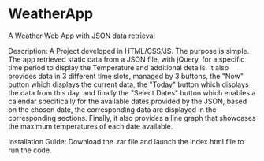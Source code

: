# WeatherApp
A Weather Web App with JSON data retrieval

Description: 
A Project developed in HTML/CSS/JS.
The purpose is simple. The app retrieved static data from a JSON file, with jQuery, for a specific time period to display the Temperature and additional details.
It also provides data in 3 different time slots, managed by 3 buttons, the "Now" button which displays the current data, the "Today" button which displays the data from this day,
and finally the "Select Dates" button which enables a calendar specifically for the available dates provided by the JSON, based on the chosen date, 
the corresponding data are displayed in the corresponding sections. Finally, it also provides a line graph that showcases the maximum temperatures of each date available.

Installation Guide: 
Download the .rar file and launch the index.html file to run the code.
